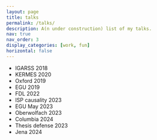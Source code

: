 ```yaml
---
layout: page
title: talks
permalink: /talks/
description: A(n under construction) list of my talks.
nav: true
nav_order: 3
display_categories: [work, fun]
horizontal: false
---
```


  
- IGARSS 2018
- KERMES 2020
- Oxford 2019
- EGU 2019
- FDL 2022
- ISP causality 2023
- EGU May 2023
- Oberwolfach 2023
- Columbia 2024
- Thesis defense 2023
- Jena 2024
